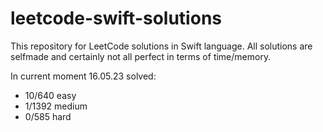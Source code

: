 # leetcode-swift-solutions
This repository for LeetCode solutions in Swift language. All solutions are selfmade and certainly not all perfect in terms of time/memory.

In current moment 16.05.23 solved:
- 10/640 easy
- 1/1392 medium
- 0/585 hard
